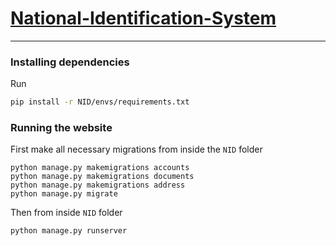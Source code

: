 # [National-Identification-System](https://nid.pythonanywhere.com)
<hr>

### Installing dependencies
Run 
```bash
pip install -r NID/envs/requirements.txt
```
### Running the website
First make all necessary migrations from inside the `NID` folder
```
python manage.py makemigrations accounts
python manage.py makemigrations documents 
python manage.py makemigrations address 
python manage.py migrate
```

Then from inside `NID` folder
```
python manage.py runserver
```


